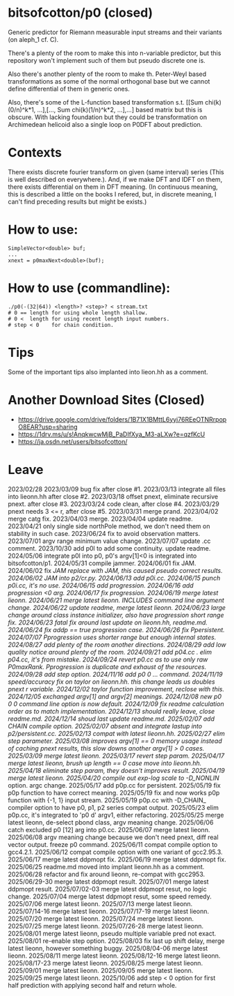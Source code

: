 # bitsofcotton/p0 (closed)
Generic predictor for Riemann measurable input streams and their variants (on aleph_1 cf. C).

There's a plenty of the room to make this into n-variable predictor, but this repository won't implement such of them but pseudo discrete one is.

Also there's another plenty of the room to make th. Peter-Weyl based transformations as some of the normal orthogonal base but we cannot define differential of them in generic ones.

Also, there's some of the L-function based transformation s.t. \[\[Sum chi(k)(0/n)^k\*1, ...\],\[..., Sum chi(k)(1/n)^k\*2, ...\],...\] based matrix but this is obscure. With lacking foundation but they could be transformation on Archimedean helicoid also a single loop on P0DFT about prediction.

# Contexts
There exists discrete fourier transform on given (same interval) series (This is well described on everywhere.).
And, if we make DFT and IDFT on them, there exists differential on them in DFT meaning.
(In continuous meaning, this is described a little on the books I refered,
 but, in discrete meaning, I can't find preceding results but might be exists.)

# How to use:
    SimpleVector<double> buf;
    ...
    xnext = p0maxNext<double>(buf);

# How to use (commandline):
    ./p0(-(32|64)) <length>? <step>? < stream.txt
    # 0 == length for using whole length shallow.
    # 0 <  length for using recent length input numbers.
    # step < 0    for chain condition.

# Tips
Some of the important tips also implanted into lieon.hh as a comment.

# Another Download Sites (Closed)
* https://drive.google.com/drive/folders/1B71X1BMttL6yyi76REeOTNRrpopO8EAR?usp=sharing
* https://1drv.ms/u/s!AnqkwcwMjB_PaDIfXya_M3-aLXw?e=qzfKcU
* https://ja.osdn.net/users/bitsofcotton/

# Leave
2023/02/28
2023/03/09 bug fix after close #1.
2023/03/13 integrate all files into lieonn.hh after close #2.
2023/03/18 offset pnext, eliminate recursive pnext. after close #3.
2023/03/24 code clean, after close #4.
2023/03/29 pnext needs 3 &lt;= r, after close #5.
2023/03/31 merge prand.
2023/04/02 merge catg fix.
2023/04/03 merge.
2023/04/04 update readme.
2023/04/21 only single side northPole method, we don't need them on stability in such case.
2023/06/24 fix to avoid observation matters.
2023/07/01 argv range minimum value change.
2023/07/07 update .cc comment.
2023/10/30 add p0l to add some continuity. update readme.
2024/05/06 integrate p0l into p0, p0's argv\[1\]\<0 is integrated into bitsofcotton/p1.
2024/05/31 compile jammer.
2024/06/01 fix JAM.
2024/06/02 fix _JAM replace with _JAM_, this caused pseudo correct results.
2024/06/02 JAM into p2/cr.py.
2024/06/13 add p0i.cc.
2024/06/15 punch p0i.cc, it's no use.
2024/06/15 add progression.
2024/06/16 add progression \<0 arg.
2024/06/17 fix progression.
2024/06/19 merge latest lieonn.
2024/06/21 merge latest lieonn. INCLUDES command line argument change.
2024/06/22 update readme, merge latest lieonn.
2024/06/23 large change around class instance initializer, also have progression short range fix.
2024/06/23 fatal fix around last update on lieonn.hh, readme.md.
2024/06/24 fix addp == true progression case.
2024/06/26 fix Ppersistent.
2024/07/07 Pprogression uses shorter range but enough internal states.
2024/08/27 add plenty of the room another directions.
2024/08/29 add low quality notice around plenty of the room.
2024/09/21 add p04.cc . elim p04.cc, it's from mistake.
2024/09/24 revert p0.cc as to use only raw P0maxRank. Pprogression is duplicate and exhaust of the resources.
2024/09/28 add step option.
2024/11/16 add p0 0 ... command.
2024/11/19 speed/accuracy fix on taylor on lieonn.hh. this change leads us doubles pnext r variable.
2024/12/02 taylor function improvement, reclose with this.
2024/12/05 exchanged argv[1] and argv[2] meanings.
2024/12/08 new p0 0 0 command line option is now default.
2024/12/09 fix readme calculation order as to match implementation.
2024/12/13 should really leave, close readme.md.
2024/12/14 shoud last update readme.md.
2025/02/07 add _CHAIN_ compile option.
2025/02/07 absent and integrate lastup into p2/persistent.cc.
2025/02/13 compat with latest lieonn.hh.
2025/02/27 elim step parameter.
2025/03/08 improves argv[1] == 0 memory usage instead of caching pnext results, this slow downs another argv[1] > 0 cases.
2025/03/09 merge latest lieonn.
2025/03/17 revert step param.
2025/04/17 merge latest lieonn, brush up length == 0 case move into lieonn.hh.
2025/04/18 eliminate step param, they doesn't improves result.
2025/04/19 merge latest lieonn.
2025/04/20 compile out exp-log scale to -D_NONLIN_ option. argc change.
2025/05/17 add p0p.cc for persistent.
2025/05/19 fix p0p function to have correct meaning.
2025/05/19 fix and now works p0p function with {-1, 1} input stream.
2025/05/19 p0p.cc with -D_CHAIN_ compiler option to have p0, p1, p2 series compat output.
2025/05/23 elim p0p.cc, it's integrated to 'p0 d' argv1, either refactoring.
2025/05/25 merge latest lieonn, de-select pbond class, argv meaning change.
2025/06/06 catch excluded p0 \[12\] arg into p0.cc.
2025/06/07 merge latest lieonn.
2025/06/08 argv meaning change because we don't need pnext, diff real vector output. freeze p0 command.
2025/06/11 compat compile option to gcc4.2.1.
2025/06/12 compat compile option with one variant of gcc2.95.3.
2025/06/17 merge latest ddpmopt fix.
2025/06/19 merge latest ddpmopt fix.
2025/06/25 readme.md moved into implant lieonn.hh as a comment.
2025/06/28 refactor and fix around lieonn, re-compat with gcc2953.
2025/06/29-30 merge latest ddpmopt result.
2025/07/01 merge latest ddpmopt result.
2025/07/02-03 merge latest ddpmopt resut, no logic change.
2025/07/04 merge latest ddpmopt resut, some speed remedy.
2025/07/06 merge latest lieonn.
2025/07/13 merge latest lieonn.
2025/07/14-16 merge latest lieonn.
2025/07/17-19 merge latest lieonn.
2025/07/20 merge latest lieonn.
2025/07/24 merge latest lieonn.
2025/07/25 merge latest lieonn.
2025/07/26-28 merge latest lieonn.
2025/08/01 merge latest lieonn, pseudo multiple variable pred not exact.
2025/08/01 re-enable step option.
2025/08/03 fix last up shift delay, merge latest lieonn, however something buggy.
2025/08/04-06 merge latest lieonn.
2025/08/11 merge latest lieonn.
2025/08/12-16 merge latest lieonn.
2025/08/17-23 merge latest lieonn.
2025/08/25 merge latest lieonn.
2025/09/01 merge latest lieonn.
2025/09/05 merge latest lieonn.
2025/09/25 merge latest lieonn.
2025/10/06 add step < 0 option for first half prediction with applying second half and return whole.

